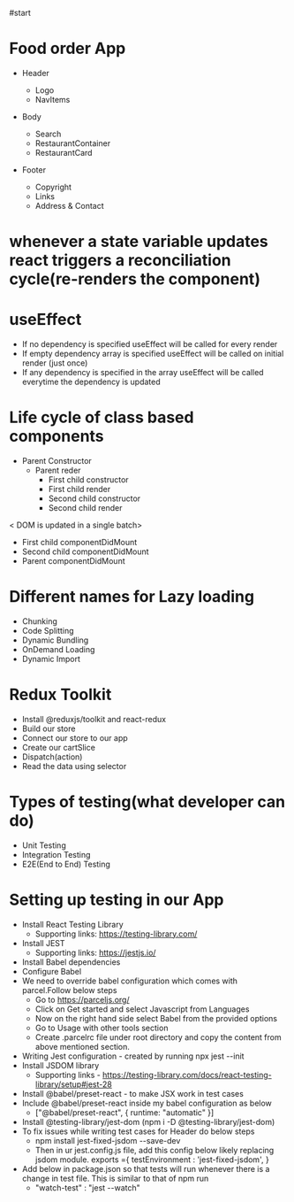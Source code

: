 #start

# Food order App

- Header

  - Logo
  - NavItems

- Body

  - Search
  - RestaurantContainer
  - RestaurantCard

- Footer

  - Copyright
  - Links
  - Address & Contact

# whenever a state variable updates react triggers a reconciliation cycle(re-renders the component)

# useEffect

- If no dependency is specified useEffect will be called for every render
- If empty dependency array is specified useEffect will be called on initial render (just once)
- If any dependency is specified in the array useEffect will be called everytime the dependency is updated

# Life cycle of class based components

- Parent Constructor
  - Parent reder
    - First child constructor
    - First child render
    - Second child constructor
    - Second child render

< DOM is updated in a single batch>

- First child componentDidMount
- Second child componentDidMount
- Parent componentDidMount

# Different names for Lazy loading

- Chunking
- Code Splitting
- Dynamic Bundling
- OnDemand Loading
- Dynamic Import

# Redux Toolkit

- Install @reduxjs/toolkit and react-redux
- Build our store
- Connect our store to our app
- Create our cartSlice
- Dispatch(action)
- Read the data using selector

# Types of testing(what developer can do)

- Unit Testing
- Integration Testing
- E2E(End to End) Testing

# Setting up testing in our App

- Install React Testing Library
  - Supporting links: https://testing-library.com/
- Install JEST
  - Supporting links: https://jestjs.io/
- Install Babel dependencies
- Configure Babel
- We need to override babel configuration which comes with parcel.Follow below steps
  - Go to https://parceljs.org/
  - Click on Get started and select Javascript from Languages
  - Now on the right hand side select Babel from the provided options
  - Go to Usage with other tools section
  - Create .parcelrc file under root directory and copy the content from above mentioned section.
- Writing Jest configuration - created by running npx jest --init
- Install JSDOM library
  - Supporting links - https://testing-library.com/docs/react-testing-library/setup#jest-28
- Install @babel/preset-react - to make JSX work in test cases
- Include @babel/preset-react inside my babel configuration as below
  - ["@babel/preset-react", { runtime: "automatic" }]
- Install @testing-library/jest-dom (npm i -D @testing-library/jest-dom)
- To fix issues while writing test cases for Header do below steps
  - npm install jest-fixed-jsdom --save-dev
  - Then in ur jest.config.js file, add this config below likely replacing jsdom
    module. exports ={
    testEnvironment : 'jest-fixed-jsdom',
    }
- Add below in package.json so that tests will run whenever there is a change in test file. This is similar to that of npm run
  - "watch-test" : "jest --watch"
